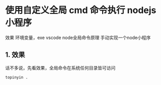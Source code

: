 # 使用自定义全局 cmd 命令执行 nodejs 小程序

效果
环境变量，exe vscode
node全局命令原理
手动实现一个node小程序

## 1. 效果
话不多说，先看效果，全局命令在系统任何目录皆可访问

```bash
topinyin .
```


